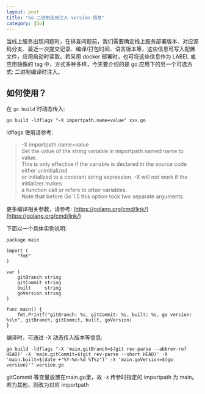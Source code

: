 ```yaml
---
layout: post
title: "Go 二进制应用注入 version 信息"
category: [Go]
---
```


当线上服务出现问题时，在排查问题前，我们需要确定线上服务部署版本、对应源码分支、最近一次提交记录、编译/打包时间、语言版本等，这些信息可写入配置文件，应用启动时读取。若采用 docker 部署时，也可将这些信息作为 LABEL 或应用镜像的 tag 中，方式多种多样，今天要介绍的是 go 应用下的另一个可选方式: 二进制编译时注入。

<!-- more -->

## 如何使用？

在 `go build` 时动态传入:

```
go build -ldflags "-X importpath.name=value" xxx.go

```

ldflags 使用请参考:

> -X importpath.name=value  
	Set the value of the string variable in importpath named name to value.  
	This is only effective if the variable is declared in the source code either uninitialized  
	or initialized to a constant string expression. -X will not work if the initializer makes  
	a function call or refers to other variables.  
	Note that before Go 1.5 this option took two separate arguments.

更多编译相关参数，请参考: [https://golang.org/cmd/link/](https://golang.org/cmd/link/)

下面以一个具体实例说明:

```
package main

import (
    "fmt"
)

var (
    gitBranch string
    gitCommit string
    built     string
    goVersion string
)

func main() {
    fmt.Printf("gitBranch: %s, gitCommit: %s, built: %s, go version: %s\n", gitBranch, gitCommit, built, goVersion)
}

```

编译时，可通过 -X 动态传入版本等信息:

```
go build -ldflags "-X 'main.gitBranch=$(git rev-parse --abbrev-ref HEAD)' -X 'main.gitCommit=$(git rev-parse --short HEAD)' -X 'main.built=$(date +"%Y-%m-%d %T%z")' -X 'main.goVersion=$(go version)'" version.go
```

gitCommit 等变量放置在main.go里，故 `-X` 传参时指定的 importpath 为 main。若为其他，则改为对应 importpath


